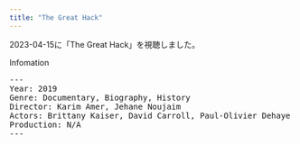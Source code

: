 ```yaml
---
title: "The Great Hack"
---
```

2023-04-15に「The Great Hack」を視聴しました。

Infomation
<pre>
---
Year: 2019
Genre: Documentary, Biography, History
Director: Karim Amer, Jehane Noujaim
Actors: Brittany Kaiser, David Carroll, Paul-Olivier Dehaye
Production: N/A
---
</pre>